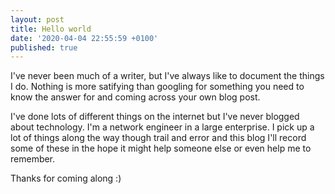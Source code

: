 ```yaml
---
layout: post
title: Hello world
date: '2020-04-04 22:55:59 +0100'
published: true
---
```


I've never been much of a writer, but I've always like to document the things I do. Nothing is more satifying than googling for something you need to know the answer for and coming across your own blog post.

I've done lots of different things on the internet but I've never blogged about technology. I'm a network engineer in a large enterprise. I pick up a lot of things along the way though trail and error and this blog I'll record some of these in the hope it might help someone else or even help me to remember.

Thanks for coming along :)
